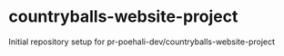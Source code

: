 # countryballs-website-project

Initial repository setup for pr-poehali-dev/countryballs-website-project